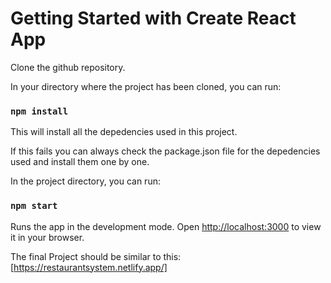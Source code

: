 # Getting Started with Create React App

Clone the github repository.

In your directory where the project has been cloned, you can run:
###  `npm install`
This will install all the depedencies used in this project.

If this fails you can always check the package.json file for the depedencies used and install them one by one.

In the project directory, you can run:

### `npm start`

Runs the app in the development mode.
Open [http://localhost:3000](http://localhost:3000) to view it in your browser.

The final Project should be similar to this:
[https://restaurantsystem.netlify.app/]



